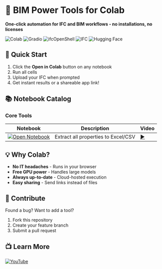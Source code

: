 # 🔧 BIM Power Tools for Colab

**One-click automation for IFC and BIM workflows - no installations, no licenses**

![Colab](https://img.shields.io/badge/Google_Colab-F9AB00?style=for-the-badge&logo=google-colab&logoColor=white) ![Gradio](https://img.shields.io/badge/Gradio-FF4B4B?style=for-the-badge&logo=gradio&logoColor=white) ![ifcOpenShell](https://img.shields.io/badge/ifcOpenShell-2D5C88?style=for-the-badge&logo=ifc&logoColor=white) ![IFC](https://img.shields.io/badge/IFC-4BC0F5?style=for-the-badge&logo=ifc&logoColor=white) ![Hugging Face](https://img.shields.io/badge/Hugging_Face-FFD21E?style=for-the-badge&logo=huggingface&logoColor=black)

## 🚀 Quick Start

1. Click the **Open in Colab** button on any notebook
2. Run all cells
3. Upload your IFC when prompted
4. Get instant results or a shareable app link!

## 📚 Notebook Catalog

### Core Tools
| Notebook | Description | Video |
|----------|-------------|-------|
| [![Open Notebook](https://colab.research.google.com/assets/colab-badge.svg)]([notebooks/IFC_Property_Extractor.ipynb](https://github.com/ENG-Mazri/bim_notebooks/blob/master/IFC_Property_Extractor.ipynb)) | Extract all properties to Excel/CSV | [▶️](https://www.youtube.com/channel/UCEA6IkK-4C5VUwLd0tgm0hw) |


## 💡 Why Colab?
- **No IT headaches** - Runs in your browser
- **Free GPU power** - Handles large models
- **Always up-to-date** - Cloud-hosted execution
- **Easy sharing** - Send links instead of files

## 🤝 Contribute
Found a bug? Want to add a tool?
1. Fork this repository
2. Create your feature branch
3. Submit a pull request

## 📺 Learn More
[![YouTube](https://img.shields.io/badge/YouTube_Tutorials-FF0000?style=flat&logo=youtube&logoColor=white)](https://www.youtube.com/channel/UCEA6IkK-4C5VUwLd0tgm0hw)
